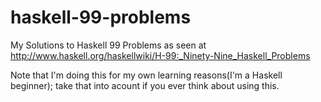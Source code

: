 haskell-99-problems
===================

My Solutions to Haskell 99 Problems as seen at http://www.haskell.org/haskellwiki/H-99:_Ninety-Nine_Haskell_Problems

Note that I'm doing this for my own learning reasons(I'm a Haskell beginner); take that into acount if you ever think about using this.
